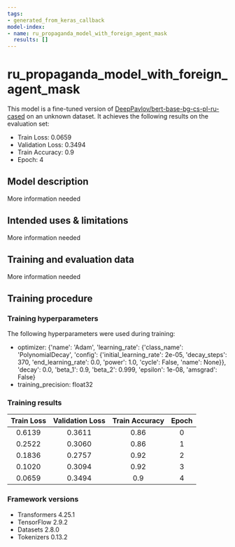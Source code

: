 ```yaml
---
tags:
- generated_from_keras_callback
model-index:
- name: ru_propaganda_model_with_foreign_agent_mask
  results: []
---
```


<!-- This model card has been generated automatically according to the information Keras had access to. You should
probably proofread and complete it, then remove this comment. -->

# ru_propaganda_model_with_foreign_agent_mask

This model is a fine-tuned version of [DeepPavlov/bert-base-bg-cs-pl-ru-cased](https://huggingface.co/DeepPavlov/bert-base-bg-cs-pl-ru-cased) on an unknown dataset.
It achieves the following results on the evaluation set:
- Train Loss: 0.0659
- Validation Loss: 0.3494
- Train Accuracy: 0.9
- Epoch: 4

## Model description

More information needed

## Intended uses & limitations

More information needed

## Training and evaluation data

More information needed

## Training procedure

### Training hyperparameters

The following hyperparameters were used during training:
- optimizer: {'name': 'Adam', 'learning_rate': {'class_name': 'PolynomialDecay', 'config': {'initial_learning_rate': 2e-05, 'decay_steps': 370, 'end_learning_rate': 0.0, 'power': 1.0, 'cycle': False, 'name': None}}, 'decay': 0.0, 'beta_1': 0.9, 'beta_2': 0.999, 'epsilon': 1e-08, 'amsgrad': False}
- training_precision: float32

### Training results

| Train Loss | Validation Loss | Train Accuracy | Epoch |
|:----------:|:---------------:|:--------------:|:-----:|
| 0.6139     | 0.3611          | 0.86           | 0     |
| 0.2522     | 0.3060          | 0.86           | 1     |
| 0.1836     | 0.2757          | 0.92           | 2     |
| 0.1020     | 0.3094          | 0.92           | 3     |
| 0.0659     | 0.3494          | 0.9            | 4     |


### Framework versions

- Transformers 4.25.1
- TensorFlow 2.9.2
- Datasets 2.8.0
- Tokenizers 0.13.2

